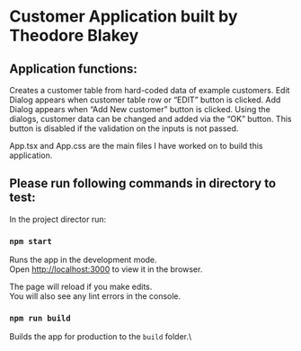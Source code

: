 # Customer Application built by Theodore Blakey

## Application functions:
Creates a customer table from hard-coded data of example customers.
Edit Dialog appears when customer table row or “EDIT” button is clicked.
Add Dialog appears when “Add New customer” button is clicked.
Using the dialogs, customer data can be changed and added via the “OK” button.  This button is disabled if the validation on the inputs is not passed.

App.tsx and App.css are the main files I have worked on to build this application.

## Please run following commands in directory to test:

In the project director run:

### `npm start`

Runs the app in the development mode.\
Open [http://localhost:3000](http://localhost:3000) to view it in the browser.

The page will reload if you make edits.\
You will also see any lint errors in the console.

### `npm run build`

Builds the app for production to the `build` folder.\



